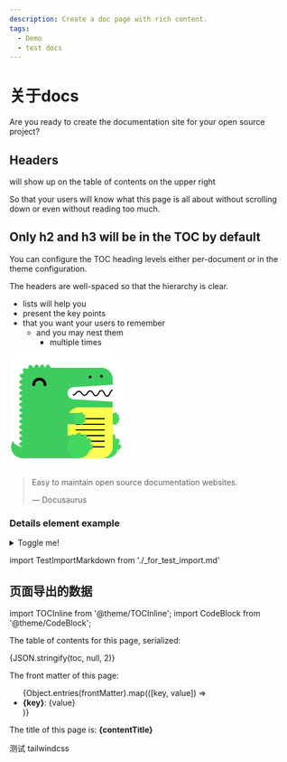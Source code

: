 ```yaml
---
description: Create a doc page with rich content.
tags:
  - Demo
  - test docs
---
```


# 关于docs

Are you ready to create the documentation site for your open source project?

## Headers

will show up on the table of contents on the upper right

So that your users will know what this page is all about without scrolling down or even without reading too much.

## Only h2 and h3 will be in the TOC by default

You can configure the TOC heading levels either per-document or in the theme configuration.

The headers are well-spaced so that the hierarchy is clear.

- lists will help you
- present the key points
- that you want your users to remember
  - and you may nest them
    - multiple times

![img alt](/img/docusaurus.png)

> Easy to maintain open source documentation websites.
>
> — Docusaurus

### Details element example

<details>
  <summary>Toggle me!</summary>
  <div>
    <div>This is the detailed content</div>
    <br/>
    <details>
      <summary>
        Nested toggle! Some surprise inside...
      </summary>
      <div>😲😲😲😲😲</div>
    </details>
  </div>
</details>

import TestImportMarkdown from './_for_test_import.md'

<TestImportMarkdown />

## 页面导出的数据

import TOCInline from '@theme/TOCInline';
import CodeBlock from '@theme/CodeBlock';

The table of contents for this page, serialized:

<CodeBlock className="language-json">{JSON.stringify(toc, null, 2)}</CodeBlock>

The front matter of this page:

<ul>
  {Object.entries(frontMatter).map(([key, value]) => <li key={key}><b>{key}</b>: {value}</li>)}
</ul>

<p>The title of this page is: <b>{contentTitle}</b></p>

<div className="text-red-500">测试 tailwindcss</div>
